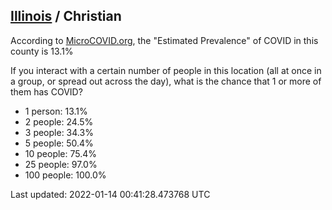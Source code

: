 
## [Illinois](/united-states/illinois) / Christian

According to [MicroCOVID.org](http://microcovid.org),
the "Estimated Prevalence" of COVID in this county is 13.1%

If you interact with a certain number of people in this location
(all at once in a group, or spread out across the day), what is the chance that
1 or more of them has COVID?

- 1 person: 13.1%
- 2 people: 24.5%
- 3 people: 34.3%
- 5 people: 50.4%
- 10 people: 75.4%
- 25 people: 97.0%
- 100 people: 100.0%

Last updated: 2022-01-14 00:41:28.473768 UTC
